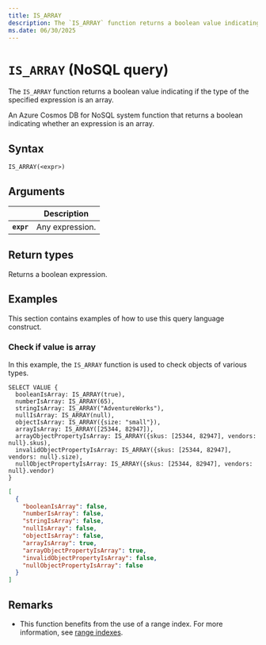 ```yaml
---
title: IS_ARRAY
description: The `IS_ARRAY` function returns a boolean value indicating if the type of the specified expression is an array.
ms.date: 06/30/2025
---
```


# `IS_ARRAY` (NoSQL query)

The `IS_ARRAY` function returns a boolean value indicating if the type of the specified expression is an array.

An Azure Cosmos DB for NoSQL system function that returns a boolean indicating whether an expression is an array.

## Syntax

```nosql
IS_ARRAY(<expr>)
```

## Arguments

| | Description |
| --- | --- |
| **`expr`** | Any expression. |

## Return types

Returns a boolean expression.

## Examples

This section contains examples of how to use this query language construct.

### Check if value is array

In this example, the `IS_ARRAY` function is used to check objects of various types.

```nosql
SELECT VALUE {
  booleanIsArray: IS_ARRAY(true),
  numberIsArray: IS_ARRAY(65),
  stringIsArray: IS_ARRAY("AdventureWorks"),
  nullIsArray: IS_ARRAY(null),
  objectIsArray: IS_ARRAY({size: "small"}),
  arrayIsArray: IS_ARRAY([25344, 82947]),
  arrayObjectPropertyIsArray: IS_ARRAY({skus: [25344, 82947], vendors: null}.skus),
  invalidObjectPropertyIsArray: IS_ARRAY({skus: [25344, 82947], vendors: null}.size),
  nullObjectPropertyIsArray: IS_ARRAY({skus: [25344, 82947], vendors: null}.vendor)
}
```

```json
[
  {
    "booleanIsArray": false,
    "numberIsArray": false,
    "stringIsArray": false,
    "nullIsArray": false,
    "objectIsArray": false,
    "arrayIsArray": true,
    "arrayObjectPropertyIsArray": true,
    "invalidObjectPropertyIsArray": false,
    "nullObjectPropertyIsArray": false
  }
]
```

## Remarks

- This function benefits from the use of a range index. For more information, see [range indexes](/azure/cosmos-db/index-policy#includeexclude-strategy).
